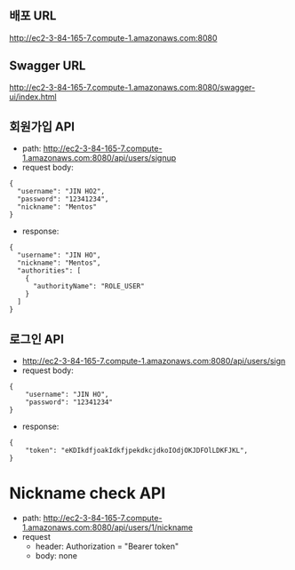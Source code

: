 ## 배포 URL

http://ec2-3-84-165-7.compute-1.amazonaws.com:8080

## Swagger URL

http://ec2-3-84-165-7.compute-1.amazonaws.com:8080/swagger-ui/index.html

## 회원가입 API
- path: http://ec2-3-84-165-7.compute-1.amazonaws.com:8080/api/users/signup
- request body:
```
{
  "username": "JIN HO2",
  "password": "12341234",
  "nickname": "Mentos"
}
```
- response: 
```
{
  "username": "JIN HO",
  "nickname": "Mentos",
  "authorities": [
    {
      "authorityName": "ROLE_USER"
    }
  ]		
}
```

## 로그인 API
- http://ec2-3-84-165-7.compute-1.amazonaws.com:8080/api/users/sign
- request body:
```
{
	"username": "JIN HO",
	"password": "12341234"
}
```

- response:
```
{
	"token": "eKDIkdfjoakIdkfjpekdkcjdkoIOdjOKJDFOlLDKFJKL",
}
```

# Nickname check API
- path: http://ec2-3-84-165-7.compute-1.amazonaws.com:8080/api/users/1/nickname
- request
  - header: Authorization = "Bearer token"
  - body: none
